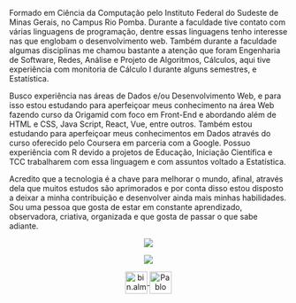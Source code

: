 <p align="left">
Formado em Ciência da Computação pelo Instituto Federal do Sudeste de Minas Gerais, no Campus Rio Pomba. Durante a faculdade tive contato com várias linguagens de programação, dentre essas linguagens tenho interesse nas que englobam o desenvolvimento web. Também durante a faculdade algumas disciplinas me chamou bastante a atenção que foram Engenharia de Software, Redes, Análise e Projeto de Algoritmos, Cálculos, aqui tive experiência com monitoria de Cálculo I durante alguns semestres, e Estatística.

Busco experiência nas áreas de Dados e/ou Desenvolvimento Web, e para isso estou estudando para aperfeiçoar meus conhecimento na área Web fazendo curso da Origamid com foco em Front-End e abordando além de HTML e CSS, Java Script, React, Vue, entre outros. Também estou estudando para aperfeiçoar meus conhecimentos em Dados através do curso oferecido pelo Coursera em parceria com a Google. Possuo experiência com R devido a projetos de Educação, Iniciação Científica e TCC trabalharem com essa linguagem e com assuntos voltado a Estatística.

Acredito que a tecnologia é a chave para melhorar o mundo, afinal, através dela que muitos estudos são aprimorados e por conta disso estou disposto a deixar a minha contribuição e desenvolver ainda mais minhas habilidades. Sou uma pessoa que gosta de estar em constante aprendizado, observadora, criativa, organizada e que gosta de passar o que sabe adiante.
</p>
<p align="center">
  <img src="https://github-readme-stats.vercel.app/api?username=binalmeida&show_icons=true&theme=dark">
<p align="center">
   <img src="https://github-readme-stats.vercel.app/api/top-langs/?username=binalmeida&layout=compact&theme=dark" />
</a>
<p align="center">
  <a href="https://instagram.com/bin.almeida" target="blank">
    <img align="center" src="https://www.flaticon.com/svg/static/icons/svg/1384/1384047.svg" alt="bin.almeida" height="40" width="40" />
  </a>
  <a href="https://www.linkedin.com/in/binalmeida7/" target="blank">
    <img align="center" src="https://www.flaticon.com/svg/static/icons/svg/1384/1384046.svg" alt="Pablo Almeida" height="40" width="40" />
  </a>
</p>
